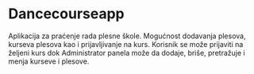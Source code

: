 # Dancecourseapp
Aplikacija za praćenje rada plesne škole. Mogućnost dodavanja plesova, kurseva plesova kao i prijavljivanje na kurs. Korisnik se može prijaviti na željeni kurs dok Administrator panela može da dodaje, briše, pretražuje i menja kurseve i plesove. 

